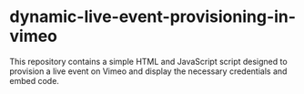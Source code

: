 # dynamic-live-event-provisioning-in-vimeo
This repository contains a simple HTML and JavaScript script designed to provision a live event on Vimeo and display the necessary credentials and embed code.
